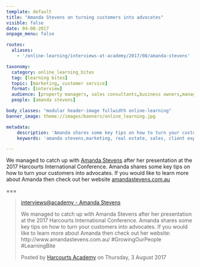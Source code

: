 ```yaml
---
template: default
title: "Amanda Stevens on turning customers into advocates"
visible: false
date: 04-08-2017
onpage_menu: false

routes:
  aliases:
    - '/online-learning/interviews-at-academy/2017/08/amanda-stevens'

taxonomy:
  category: online_learning_bites
  tag: [learning bites]
  topic: [marketing, customer service]
  format: [interview]
  audience: [property managers, sales consultants,business owners,managers]
  people: [amanda stevens]

body_classes: "modular header-image fullwidth online-learning"
banner_image: theme://images/banners/online_learning.jpg

metadata:
    description: 'Amanda shares some key tips on how to turn your customers into advocates.'
    keywords: 'amanda stevens,marketing, real estate, sales, client experience, harcourts'

---
```


We managed to catch up with [Amanda Stevens](https://www.facebook.com/marketingamanda/) after her presentation at the 2017 Harcourts International Conference. Amanda shares some key tips on how to turn your customers into advocates. If you would like to learn more about Amanda then check out her website [amandastevens.com.au](http://www.amandastevens.com.au/)

===


  <!-- Load Facebook SDK for JavaScript -->
  <div id="fb-root"></div>
<script>(function(d, s, id) {
  var js, fjs = d.getElementsByTagName(s)[0];
  if (d.getElementById(id)) return;
  js = d.createElement(s); js.id = id;
  js.src = "//connect.facebook.net/en_GB/sdk.js#xfbml=1&version=v2.9&appId=667620916615872";
  fjs.parentNode.insertBefore(js, fjs);
}(document, 'script', 'facebook-jssdk'));</script>

<div class="fb-video" data-href="https://www.facebook.com/harcourtsacademy/videos/10154592433527676/" data-show-text="false"><blockquote cite="https://www.facebook.com/harcourtsacademy/videos/10154592433527676/" class="fb-xfbml-parse-ignore"><a href="https://www.facebook.com/harcourtsacademy/videos/10154592433527676/">interviews&#064;academy - Amanda Stevens</a><p>We managed to catch up with Amanda Stevens after her presentation at the 2017 Harcourts International Conference. Amanda shares some key tips on how to turn your customers into advocates. If you would like to learn more about Amanda then check out her website: http://www.amandastevens.com.au/
#GrowingOurPeople #LearningBite</p>Posted by <a href="https://www.facebook.com/harcourtsacademy/">Harcourts Academy</a> on Thursday, 3 August 2017</blockquote></div>
